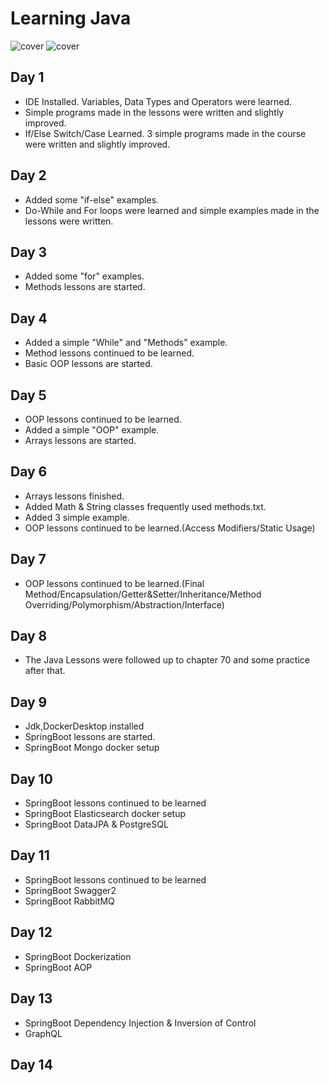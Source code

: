 # Learning Java
![cover](https://www.vectorlogo.zone/logos/java/java-ar21.svg) ![cover](https://cdn-ak.f.st-hatena.com/images/fotolife/y/yyama1556/20160812/20160812103358.png)
## Day 1
* IDE Installed. Variables, Data Types and Operators were learned.
* Simple programs made in the lessons were written and slightly improved.
* If/Else Switch/Case Learned. 3 simple programs made in the course were written and slightly improved.
## Day 2
* Added some "if-else" examples.
* Do-While and For loops were learned and simple examples made in the lessons were written.
## Day 3
* Added some "for" examples.
* Methods lessons are started.
## Day 4
* Added a simple "While" and "Methods" example.
* Method lessons continued to be learned.
* Basic OOP lessons are started.
## Day 5
* OOP lessons continued to be learned.
* Added a simple "OOP" example.
* Arrays lessons are started.
## Day 6
* Arrays lessons finished.
* Added Math & String classes frequently used methods.txt.
* Added 3 simple example.
* OOP lessons continued to be learned.(Access Modifiers/Static Usage)
## Day 7 
* OOP lessons continued to be learned.(Final Method/Encapsulation/Getter&Setter/Inheritance/Method Overriding/Polymorphism/Abstraction/Interface)
## Day 8
* The Java Lessons were followed up to chapter 70 and some practice after that.
## Day 9
* Jdk,DockerDesktop installed
* SpringBoot lessons are started. 
* SpringBoot Mongo docker setup
## Day 10
* SpringBoot lessons continued to be learned
* SpringBoot Elasticsearch docker setup
* SpringBoot DataJPA & PostgreSQL
## Day 11
* SpringBoot lessons continued to be learned
* SpringBoot Swagger2
* SpringBoot RabbitMQ
## Day 12
* SpringBoot Dockerization
* SpringBoot AOP
## Day 13
* SpringBoot Dependency Injection & Inversion of Control
* GraphQL
## Day 14
